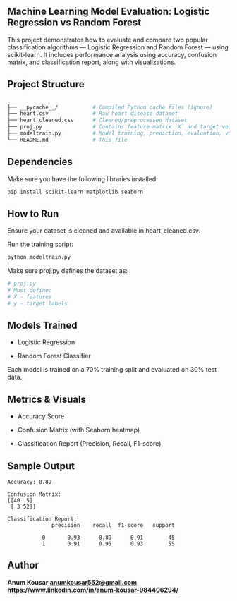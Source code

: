 ## Machine Learning Model Evaluation: Logistic Regression vs Random Forest


This project demonstrates how to evaluate and compare two popular classification algorithms — Logistic Regression and Random Forest — using scikit-learn. It includes performance analysis using accuracy, confusion matrix, and classification report, along with visualizations.

## Project Structure


```bash
.
├── __pycache__/           # Compiled Python cache files (ignore)
├── heart.csv              # Raw heart disease dataset
├── heart_cleaned.csv      # Cleaned/preprocessed dataset
├── proj.py                # Contains feature matrix `X` and target vector `y`
├── modeltrain.py          # Model training, prediction, evaluation, visualization
└── README.md              # This file
```

## Dependencies


Make sure you have the following libraries installed:

```bash
pip install scikit-learn matplotlib seaborn
```

## How to Run


Ensure your dataset is cleaned and available in heart_cleaned.csv.

Run the training script:

```bash
python modeltrain.py
```

Make sure proj.py defines the dataset as:

```python
# proj.py
# Must define:
# X - features
# y - target labels
```

## Models Trained


- Logistic Regression

- Random Forest Classifier

Each model is trained on a 70% training split and evaluated on 30% test data.

## Metrics & Visuals


- Accuracy Score

- Confusion Matrix (with Seaborn heatmap)

- Classification Report (Precision, Recall, F1-score)

## Sample Output


```text
Accuracy: 0.89

Confusion Matrix:
[[40  5]
 [ 3 52]]

Classification Report:
              precision    recall  f1-score   support

           0       0.93      0.89      0.91        45
           1       0.91      0.95      0.93        55
```

## Author


**Anum Kousar**
**anumkousar552@gmail.com**
**https://www.linkedin.com/in/anum-kousar-984406294/**
